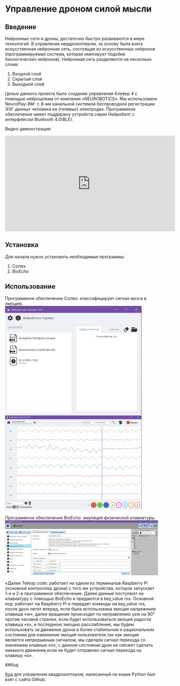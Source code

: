 # Управление дроном силой мысли

## Введение

Нейронные сети и дроны, достаточно быстро развиваются в мире технологий. В управление квадрокоптером, за основу была взята искусственная нейронная сеть, состоящая из искусственных нейронов (программируемая система, которая имитирует подобие биологических нейронов). 
Нейронная сеть разделяется на несколько слоев:

1.	Входной слой
2.	Скрытый слой
3.	Выходной слой

Целью данного проекта было создание управления Клевер 4 с помощью нейрошлема от компании «NEUROBOTICS». Мы использовали NeuroPlay-8M- с 8-ми канальной системой беспроводной регистрации ЭЭГ данных человека на (гелевых) электродах. Программное обеспечение имеет поддержку устройств серии Нейробелт с интерфейсом Bluetooth 4.0(BLE).

Видео-демонстрация:

**<iframe width="560" height="315" src="https://www.youtube.com/embed/uLR5NNcekfA" frameborder="0" allow="accelerometer; autoplay; encrypted-media; gyroscope; picture-in-picture" allowfullscreen></iframe>**

## Установка

Для начала нужно установить необходимые программы:

1. Cortex
2. BioEcho

## Использование

Программное обеспечение Cortex: классифицирует сигнал мозга в эмоцию.
 <img src="../assets/Cortex1.jpg" width=450>                   <img src="../assets/Cortex 2.jpg" width=450>
 


Программное обеспечение BioEcho: эмуляция физической клавиатуры.
<img src="../assets/BioEcho.jpg" width>

«Далее Teleop code: работает на одном из терминалов Raspberry Pi (основной контроллер дрона) с того же устройства, которое запускает 1-е и 2-е программное обеспечение.
 Далее данные поступают  на клавиатуру с помощью BioEcho и предаются в key_value ros.
Основной код: работает на Raspberry Pi и передает команды на key_value ros,  после  дрон летит вперед, если была использована эмоция напряжения клавиша «w», далее вращение происходит по направлению yaw на 90° против часовой стрелки, если будет использоваться эмоция радости клавиша  «s», и  последнюю эмоцию расслабления, мы  будем использовать  за движение дрона  в более стабильном и рациональном состоянии  для изменения эмоций пользователя,так как  эмоция является непрерывным сигналом, мы сделали сигнал перехода со значением клавиши «o», с данном состоянии дрон не сможет сделать никакого движения,если не будет отправлен сигнал перехода на клавишу «o».

##Код

[Код]( https://github.com/hany606/COEX-Internship19/tree/master/projects/NeuroHelmet) для управления квадрокоптером, написанный на языке Python был взят с сайта Github.
